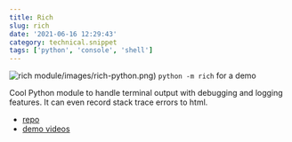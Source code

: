 ```yaml
---
title: Rich
slug: rich
date: '2021-06-16 12:29:43'
category: technical.snippet
tags: ['python', 'console', 'shell']
---
```


![rich module](/static/images/rich-python.png)/images/rich-python.png)
`python -m rich` for a demo

Cool Python module to handle terminal output with debugging and logging features. It can even record stack trace errors to html.

- [repo](https://github.com/willmcgugan/rich)
- [demo videos](https://calmcode.io/rich/main.html)
